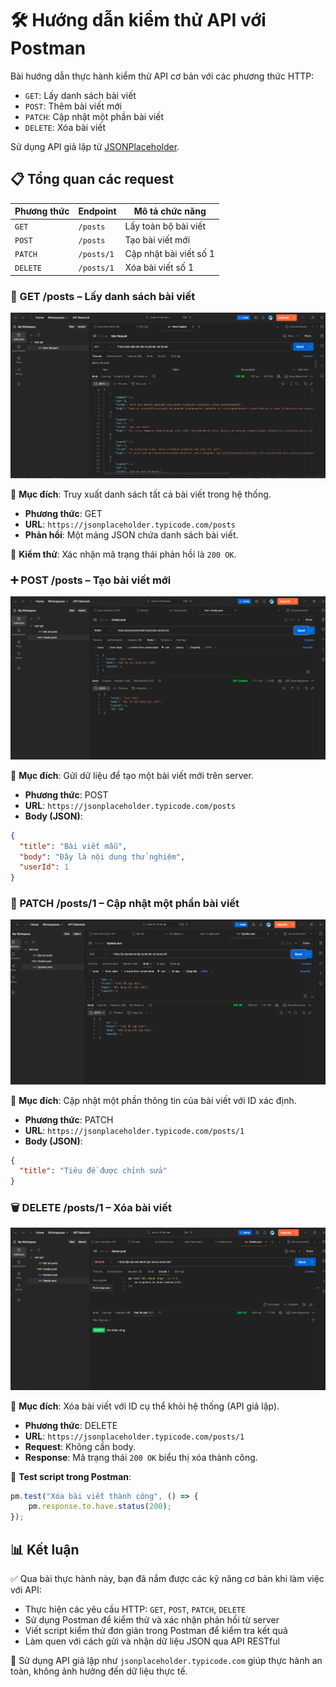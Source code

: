# 🛠️ Hướng dẫn kiểm thử API với Postman

Bài hướng dẫn thực hành kiểm thử API cơ bản với các phương thức HTTP:
- `GET`: Lấy danh sách bài viết
- `POST`: Thêm bài viết mới
- `PATCH`: Cập nhật một phần bài viết
- `DELETE`: Xóa bài viết

Sử dụng API giả lập từ [JSONPlaceholder](https://jsonplaceholder.typicode.com/).

## 📋 Tổng quan các request

| Phương thức | Endpoint                            | Mô tả chức năng           |
|-------------|-------------------------------------|---------------------------|
| `GET`       | `/posts`                            | Lấy toàn bộ bài viết      |
| `POST`      | `/posts`                            | Tạo bài viết mới          |
| `PATCH`     | `/posts/1`                          | Cập nhật bài viết số 1    |
| `DELETE`    | `/posts/1`                          | Xóa bài viết số 1         |

### 📖 GET /posts – Lấy danh sách bài viết

![GET request screenshot](./image/get-posts.png)

🔎 **Mục đích**: Truy xuất danh sách tất cả bài viết trong hệ thống.

- **Phương thức**: GET  
- **URL**: `https://jsonplaceholder.typicode.com/posts`  
- **Phản hồi**: Một mảng JSON chứa danh sách bài viết.

🧪 **Kiểm thử**: Xác nhận mã trạng thái phản hồi là `200 OK`.

### ➕ POST /posts – Tạo bài viết mới

![POST request screenshot](./image/create-post.png)

🔎 **Mục đích**: Gửi dữ liệu để tạo một bài viết mới trên server.

- **Phương thức**: POST  
- **URL**: `https://jsonplaceholder.typicode.com/posts`  
- **Body (JSON)**:
```json
{
  "title": "Bài viết mẫu",
  "body": "Đây là nội dung thử nghiệm",
  "userId": 1
}
```

### 🔄 PATCH /posts/1 – Cập nhật một phần bài viết

![PATCH request screenshot](./image/update-post.png)

🔎 **Mục đích**: Cập nhật một phần thông tin của bài viết với ID xác định.

- **Phương thức**: PATCH  
- **URL**: `https://jsonplaceholder.typicode.com/posts/1`  
- **Body (JSON)**:
```json
{
  "title": "Tiêu đề được chỉnh sửa"
}
```

### 🗑️ DELETE /posts/1 – Xóa bài viết

![DELETE request screenshot](./image/delete-post.png)

🔎 **Mục đích**: Xóa bài viết với ID cụ thể khỏi hệ thống (API giả lập).

- **Phương thức**: DELETE  
- **URL**: `https://jsonplaceholder.typicode.com/posts/1`  
- **Request**: Không cần body.  
- **Response**: Mã trạng thái `200 OK` biểu thị xóa thành công.

🧪 **Test script trong Postman**:
```javascript
pm.test("Xóa bài viết thành công", () => {
    pm.response.to.have.status(200);
});
```

## 📊 Kết luận

✅ Qua bài thực hành này, bạn đã nắm được các kỹ năng cơ bản khi làm việc với API:

- Thực hiện các yêu cầu HTTP: `GET`, `POST`, `PATCH`, `DELETE`
- Sử dụng Postman để kiểm thử và xác nhận phản hồi từ server
- Viết script kiểm thử đơn giản trong Postman để kiểm tra kết quả
- Làm quen với cách gửi và nhận dữ liệu JSON qua API RESTful

🌟 Sử dụng API giả lập như `jsonplaceholder.typicode.com` giúp thực hành an toàn, không ảnh hưởng đến dữ liệu thực tế.
